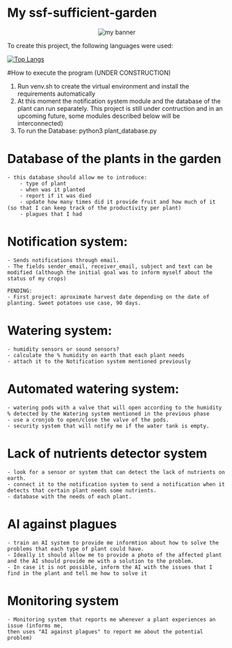 # My ssf-sufficient-garden
<p align="center">
    <img src="https://github.com/user-attachments/assets/d4f34dbd-73ec-48cc-93bf-08d116575a20" alt="my banner">
</p>

To create this project, the following languages were used: 

[![Top Langs](https://github-readme-stats.vercel.app/api/top-langs/?username=ran9waves&layout=compact)](https://github.com/ran9waves)

#How to execute the program (UNDER CONSTRUCTION)

1. Run venv.sh to create the virtual environment and install the requirements automatically
2. At this moment the notification system module and the database of the plant can run separately. This project is still under contruction and in an upcoming future, some modules described below will be interconnected)
3. To run the Database: python3 plant_database.py

# Database of the plants in the garden
    - this database should allow me to introduce:
        - type of plant
        - when was it planted
        - report if it was died
        - update how many times did it provide fruit and how much of it (so that I can keep track of the productivity per plant)
        - plagues that I had

# Notification system: 
    - Sends notifications through email.
    - The fields sender_email, receiver_email, subject and text can be modified (although the initial goal was to inform myself about the status of my crops)
    
    PENDING:
    - First project: aproximate harvest date depending on the date of planting. Sweet potatoes use case, 90 days. 

# Watering system: 
    - humidity sensors or sound sensors?
    - calculate the % humidity on earth that each plant needs
    - attach it to the Notification system mentioned previously

# Automated watering system: 
    - watering pods with a valve that will open according to the humidity % detected by the Watering system mentioned in the previous phase
    - use a cronjob to open/close the valve of the pods.
    - security system that will notify me if the water tank is empty. 

# Lack of nutrients detector system
    - look for a sensor or system that can detect the lack of nutrients on earth. 
    - connect it to the notification system to send a notification when it detects that certain plant needs some nutrients. 
    - database with the needs of each plant. 

# AI against plagues
    - train an AI system to provide me informtion about how to solve the problems that each type of plant could have. 
    - Ideally it should allow me to provide a photo of the affected plant and the AI should provide me with a solution to the problem.
    - In case it is not possible, inform the AI with the issues that I find in the plant and tell me how to solve it

# Monitoring system
    - Monitoring system that reports me whenever a plant experiences an issue (informs me, 
    then uses "AI against plagues" to report me about the potential problem)


